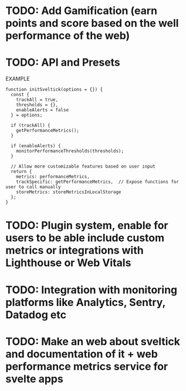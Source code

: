 # TODO: Add Gamification (earn points and score based on the well performance of the web)
# TODO: API and Presets
EXAMPLE
```svelte
function initSveltick(options = {}) {
  const {
    trackAll = true,
    thresholds = {},
    enableAlerts = false
  } = options;

  if (trackAll) {
    getPerformanceMetrics();
  }

  if (enableAlerts) {
    monitorPerformanceThresholds(thresholds);
  }

  // Allow more customizable features based on user input
  return {
    metrics: performanceMetrics,
    trackSpecific: getPerformanceMetrics,  // Expose functions for user to call manually
    storeMetrics: storeMetricsInLocalStorage
  };
}
```
# TODO: Plugin system, enable for users to be able include custom metrics or integrations with Lighthouse or Web Vitals
# TODO: Integration with monitoring platforms like Analytics, Sentry, Datadog etc
# TODO: Make an web about sveltick and documentation of it + web performance metrics service for svelte apps